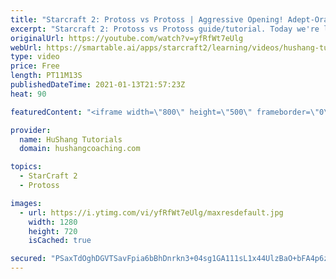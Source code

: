 ```yaml
---
title: "Starcraft 2: Protoss vs Protoss | Aggressive Opening! Adept-Oracle [2020 Build Order Guide]"
excerpt: "Starcraft 2: Protoss vs Protoss guide/tutorial. Today we're learning an aggressive pvp opening with 8 adepts + 2 oracles. It hits like a tank and there's pretty much no way for your opponent to defend any damage. The question is more so \"how much damage\" can you do?  Protoss vs Protoss | Aggressive Opening!"
originalUrl: https://youtube.com/watch?v=yfRfWt7eUlg
webUrl: https://smartable.ai/apps/starcraft2/learning/videos/hushang-tutorials-starcraft-2-protoss-vs-protoss-aggressive-opening-adept-oracle-2020-build-order-guide/
type: video
price: Free
length: PT11M13S
publishedDateTime: 2021-01-13T21:57:23Z
heat: 90

featuredContent: "<iframe width=\"800\" height=\"500\" frameborder=\"0\" src=\"https://www.youtube.com/embed/yfRfWt7eUlg\" allow=\"accelerometer; autoplay; encrypted-media; gyroscope; picture-in-picture\" allowfullscreen></iframe>"

provider:
  name: HuShang Tutorials
  domain: hushangcoaching.com

topics:
  - StarCraft 2
  - Protoss

images:
  - url: https://i.ytimg.com/vi/yfRfWt7eUlg/maxresdefault.jpg
    width: 1280
    height: 720
    isCached: true

secured: "PSaxTdOghDGVTSavFpia6bBhDnrkn3+04sg1GA111sL1x44UlzBaO+bFA4p6zIaTwLg7pXXhbafNFIsKbkLgWSge0tLZD/p1Z6TS7dkZwWzP+kxyBQhCdGHUyZs9hXXtHhJ+5aLYoZccGVXrI/zHKWDk6jpHNN2ADEphlBo4UzId8EcTGNcHXBVPxlzwQz25FW/hbgO30CFGILl82vBo3jMehJmwww1NmMJTo66/A6yhqR4Spuh3qvthHA2b7UTW55nOtRnQAaNpgliCYcrT2DIT9ecKpQLy14OubMy1O7Fyr0d8ALtdeU/67r2wLSbXdH/b+b78WBme/Un8dNVE09xErDkSyKHbC0ONkFuX9xqKb2Hz4r69jJxa54wd0i78X5IIq2tzctFq8QeAcbFzjmQaGNA400ME41uFwKqEl+w=;j0xiBKVq0eeDtmcH4AaHOg=="
---
```


